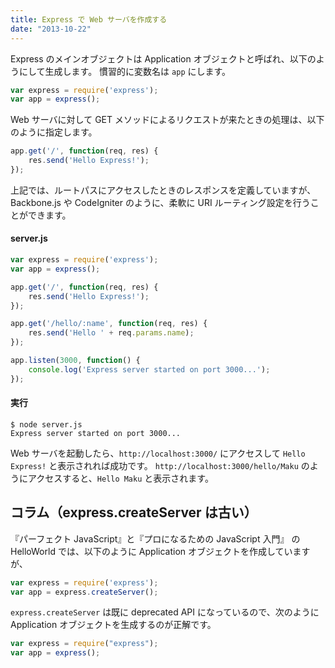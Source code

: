 ```yaml
---
title: Express で Web サーバを作成する
date: "2013-10-22"
---
```


Express のメインオブジェクトは Application オブジェクトと呼ばれ、以下のようにして生成します。
慣習的に変数名は `app` にします。

```javascript
var express = require('express');
var app = express();
```

Web サーバに対して GET メソッドによるリクエストが来たときの処理は、以下のように指定します。

```javascript
app.get('/', function(req, res) {
    res.send('Hello Express!');
});
```

上記では、ルートパスにアクセスしたときのレスポンスを定義していますが、Backbone.js や CodeIgniter のように、柔軟に URI ルーティング設定を行うことができます。

#### server.js

```javascript
var express = require('express');
var app = express();

app.get('/', function(req, res) {
    res.send('Hello Express!');
});

app.get('/hello/:name', function(req, res) {
    res.send('Hello ' + req.params.name);
});

app.listen(3000, function() {
    console.log('Express server started on port 3000...');
});
```

#### 実行

```
$ node server.js
Express server started on port 3000...
```

Web サーバを起動したら、`http://localhost:3000/` にアクセスして `Hello Express!` と表示されれば成功です。
`http://localhost:3000/hello/Maku` のようにアクセスすると、`Hello Maku` と表示されます。


コラム（express.createServer は古い）
----

『パーフェクト JavaScript』と『プロになるための JavaScript 入門』 の HelloWorld では、以下のように Application オブジェクトを作成していますが、

```javascript
var express = require('express');
var app = express.createServer();
```

`express.createServer` は既に deprecated API になっているので、次のように Application オブジェクトを生成するのが正解です。

```javascript
var express = require("express");
var app = express();
```

